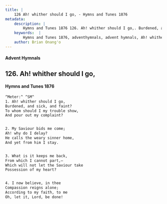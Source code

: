 ```yaml
---
title: |
    126 Ah! whither should I go, - Hymns and Tunes 1876
metadata:
    description: |
        Hymns and Tunes 1876 126. Ah! whither should I go,. Burdened, and sick, and faint? To whom should I my trouble show, And pour out my complaint? 
    keywords:  |
        Hymns and Tunes 1876, adventhymnals, advent hymnals, Ah! whither should I go,, Burdened, and sick, and faint?, 
    author: Brian Onang'o
---
```


#### Advent Hymnals
## 126. Ah! whither should I go,
####  Hymns and Tunes 1876

```txt
^Meter:^ ^SM^
1. Ah! whither should I go,
Burdened, and sick, and faint?
To whom should I my trouble show,
And pour out my complaint?


2. My Saviour bids me come;
Ah! why do I delay?
He calls the weary sinner home,
And yet from him I stay.


3. What is it keeps me back,
From which I cannot part,—
Which will not let the Saviour take
Possession of my heart?


4. I now believe, in thee
Compassion reigns alone; 
According to my faith, to me 
Oh, let it, Lord, be done!
```